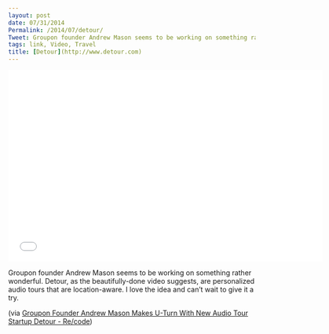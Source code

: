 ```yaml
---
layout: post
date: 07/31/2014
Permalink: /2014/07/detour/
Tweet: Groupon founder Andrew Mason seems to be working on something rather wonderful.
tags: link, Video, Travel
title: [Detour](http://www.detour.com)
---
```


<iframe id="video" width="640" height="390" src="//www.youtube.com/embed/KHFZ9UUYed0" frameborder="0" allowfullscreen></iframe>

<p>Groupon founder Andrew Mason seems to be working on something rather wonderful. Detour, as the beautifully-done video suggests, are personalized audio tours that are location-aware. I love the idea and can&#8217;t wait to give it a try.</p>

<p>(via <a href="http://recode.net/2014/07/30/groupon-founder-andrew-mason-makes-u-turn-with-new-audio-tour-startup-detour-video/">Groupon Founder Andrew Mason Makes U-Turn With New Audio Tour Startup Detour - Re/code</a>)</p>